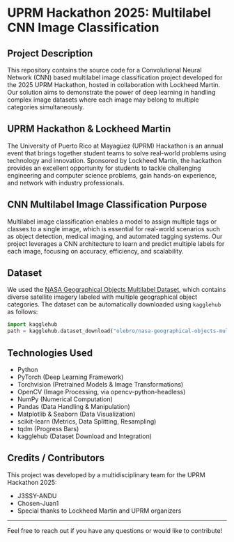 # UPRM Hackathon 2025: Multilabel CNN Image Classification

## Project Description
This repository contains the source code for a Convolutional Neural Network (CNN) based multilabel image classification project developed for the 2025 UPRM Hackathon, hosted in collaboration with Lockheed Martin. Our solution aims to demonstrate the power of deep learning in handling complex image datasets where each image may belong to multiple categories simultaneously.

## UPRM Hackathon & Lockheed Martin
The University of Puerto Rico at Mayagüez (UPRM) Hackathon is an annual event that brings together student teams to solve real-world problems using technology and innovation. Sponsored by Lockheed Martin, the hackathon provides an excellent opportunity for students to tackle challenging engineering and computer science problems, gain hands-on experience, and network with industry professionals.

## CNN Multilabel Image Classification Purpose
Multilabel image classification enables a model to assign multiple tags or classes to a single image, which is essential for real-world scenarios such as object detection, medical imaging, and automated tagging systems. Our project leverages a CNN architecture to learn and predict multiple labels for each image, focusing on accuracy, efficiency, and scalability.

## Dataset
We used the [NASA Geographical Objects Multilabel Dataset](https://www.kaggle.com/datasets/olebro/nasa-geographical-objects-multilabel-dataset), which contains diverse satellite imagery labeled with multiple geographical object categories. The dataset can be automatically downloaded using `kagglehub` as follows:

```python
import kagglehub
path = kagglehub.dataset_download("olebro/nasa-geographical-objects-multilabel-dataset")
```

## Technologies Used
- Python
- PyTorch (Deep Learning Framework)
- Torchvision (Pretrained Models & Image Transformations)
- OpenCV (Image Processing, via opencv-python-headless)
- NumPy (Numerical Computation)
- Pandas (Data Handling & Manipulation)
- Matplotlib & Seaborn (Data Visualization)
- scikit-learn (Metrics, Data Splitting, Resampling)
- tqdm (Progress Bars)
- kagglehub (Dataset Download and Integration)

## Credits / Contributors
This project was developed by a multidisciplinary team for the UPRM Hackathon 2025:
- J3SSY-ANDU
- Chosen-Juan1
- Special thanks to Lockheed Martin and UPRM organizers

---

Feel free to reach out if you have any questions or would like to contribute!
